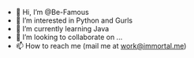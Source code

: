 - 👋 Hi, I’m @Be-Famous
- 👀 I’m interested in Python and Gurls
- 🌱 I’m currently learning Java
- 💞️ I’m looking to collaborate on ...
- 📫 How to reach me (mail me at work@immortal.me)

<!---
Be-Famous/Be-Famous is a ✨ special ✨ repository because its `README.md` (this file) appears on your GitHub profile.
You can click the Preview link to take a look at your changes.
--->
